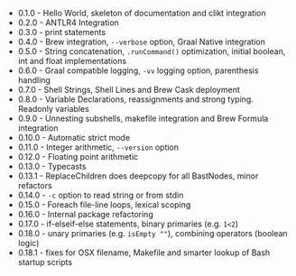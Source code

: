 * 0.1.0  - Hello World, skeleton of documentation and clikt integration
* 0.2.0  - ANTLR4 Integration
* 0.3.0  - print statements
* 0.4.0  - Brew integration, `--verbose` option, Graal Native integration
* 0.5.0  - String concatenation, `.runCommand()` optimization, initial boolean, int and float implementations
* 0.6.0  - Graal compatible logging, `-vv` logging option, parenthesis handling
* 0.7.0  - Shell Strings, Shell Lines and Brew Cask deployment
* 0.8.0  - Variable Declarations, reassignments and strong typing.  Readonly variables
* 0.9.0  - Unnesting subshells, makefile integration and Brew Formula integration
* 0.10.0 - Automatic strict mode
* 0.11.0 - Integer arithmetic, `--version` option
* 0.12.0 - Floating point arithmetic
* 0.13.0 - Typecasts
* 0.13.1 - ReplaceChildren does deepcopy for all BastNodes, minor refactors
* 0.14.0 - `-c` option to read string or from stdin
* 0.15.0 - Foreach file-line loops, lexical scoping
* 0.16.0 - Internal package refactoring
* 0.17.0 - if-elseif-else statements, binary primaries (e.g. `1<2`)
* 0.18.0 - unary primaries (e.g. `isEmpty ""`), combining operators (boolean logic)
* 0.18.1 - fixes for OSX filename, Makefile and smarter lookup of Bash startup scripts
